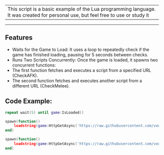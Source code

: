 <table>
<tr>
<td>
This script is a basic example of the Lua programming language. It was created for personal use, but feel free to use or study it
</td>
</tr>
</table>

---

## Features
- Waits for the Game to Load: It uses a loop to repeatedly check if the game has finished loading, pausing for 5 seconds between checks.
- Runs Two Scripts Concurrently: Once the game is loaded, it spawns two concurrent functions:
- The first function fetches and executes a script from a specified URL (CheckAFK).
- The second function fetches and executes another script from a different URL (CheckMelee).

## Code Example:
```lua
repeat wait(5) until game:IsLoaded()

spawn(function()
    loadstring(game:HttpGetAsync('https://raw.githubusercontent.com/vouvy/CheckAFK/main/CheckAFK.lua'))()
end)

spawn(function()
    loadstring(game:HttpGetAsync('https://raw.githubusercontent.com/vouvy/CheckMelee/main/CheckMelee.lua'))()
end)
```
